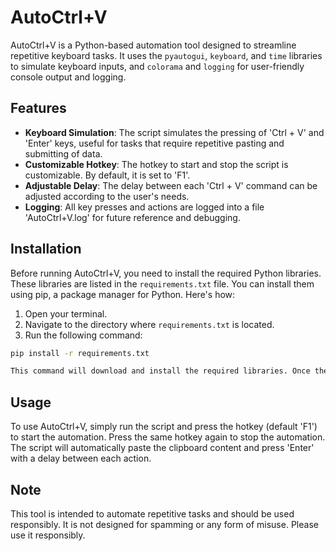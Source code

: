 # AutoCtrl+V

AutoCtrl+V is a Python-based automation tool designed to streamline repetitive keyboard tasks. It uses the `pyautogui`, `keyboard`, and `time` libraries to simulate keyboard inputs, and `colorama` and `logging` for user-friendly console output and logging.

## Features

- **Keyboard Simulation**: The script simulates the pressing of 'Ctrl + V' and 'Enter' keys, useful for tasks that require repetitive pasting and submitting of data.
- **Customizable Hotkey**: The hotkey to start and stop the script is customizable. By default, it is set to 'F1'.
- **Adjustable Delay**: The delay between each 'Ctrl + V' command can be adjusted according to the user's needs.
- **Logging**: All key presses and actions are logged into a file 'AutoCtrl+V.log' for future reference and debugging.

## Installation

Before running AutoCtrl+V, you need to install the required Python libraries. These libraries are listed in the `requirements.txt` file. You can install them using pip, a package manager for Python. Here's how:

1. Open your terminal.
2. Navigate to the directory where `requirements.txt` is located.
3. Run the following command:

```bash
pip install -r requirements.txt

This command will download and install the required libraries. Once the installation is complete, you can run the AutoCtrl+V script.

```

## Usage

To use AutoCtrl+V, simply run the script and press the hotkey (default 'F1') to start the automation. Press the same hotkey again to stop the automation. The script will automatically paste the clipboard content and press 'Enter' with a delay between each action.

## Note

This tool is intended to automate repetitive tasks and should be used responsibly. It is not designed for spamming or any form of misuse. Please use it responsibly.